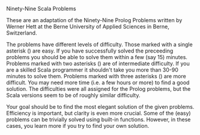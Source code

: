 Ninety-Nine Scala Problems

These are an adaptation of the Ninety-Nine Prolog Problems written by Werner Hett at the Berne University of Applied Sciences in Berne, Switzerland.

The problems have different levels of difficulty. Those marked with a single asterisk () are easy. If you have successfully solved the preceeding problems you should be able to solve them within a few (say 15) minutes. Problems marked with two asterisks () are of intermediate difficulty. If you are a skilled Scala programmer it shouldn't take you more than 30-90 minutes to solve them. Problems marked with three asterisks () are more difficult. You may need more time (i.e. a few hours or more) to find a good solution. The difficulties were all assigned for the Prolog problems, but the Scala versions seem to be of roughly similar difficulty.

Your goal should be to find the most elegant solution of the given problems. Efficiency is important, but clarity is even more crucial. Some of the (easy) problems can be trivially solved using built-in functions. However, in these cases, you learn more if you try to find your own solution.